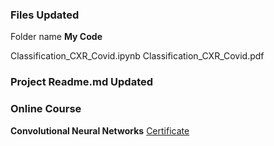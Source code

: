 ### Files Updated

Folder name **My Code**

Classification_CXR_Covid.ipynb
Classification_CXR_Covid.pdf


### Project Readme.md Updated

### Online Course
**Convolutional Neural Networks**
[Certificate](https://www.coursera.org/account/accomplishments/verify/53EHJQJJSLUC)
